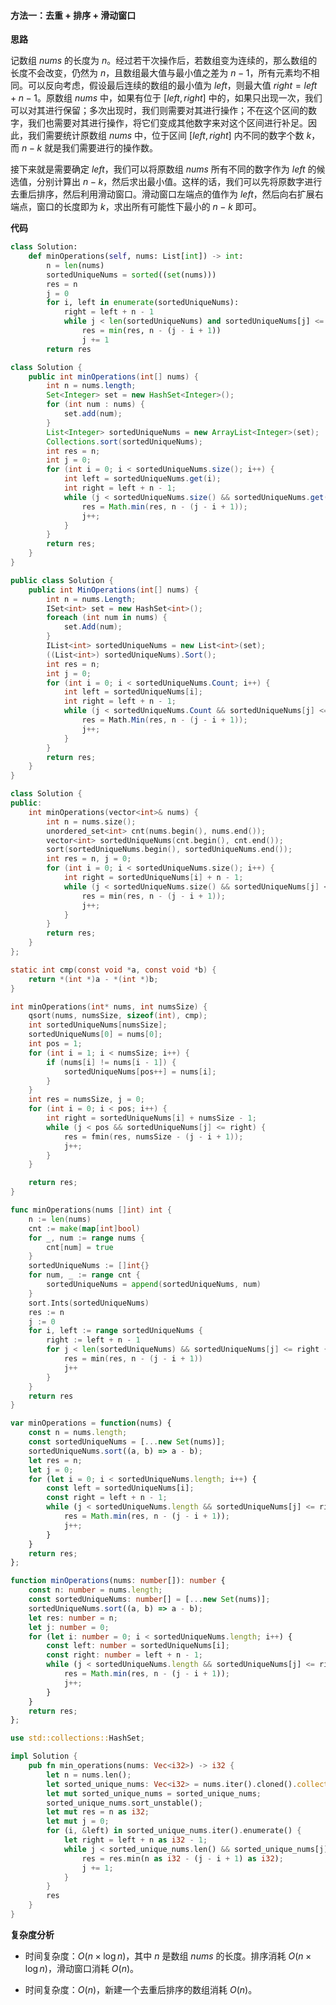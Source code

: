 #### 方法一：去重 + 排序 + 滑动窗口

**思路**

记数组 $\textit{nums}$ 的长度为 $n$。经过若干次操作后，若数组变为连续的，那么数组的长度不会改变，仍然为 $n$，且数组最大值与最小值之差为 $n-1$，所有元素均不相同。可以反向考虑，假设最后连续的数组的最小值为 $left$，则最大值 $right = left + n - 1$。原数组 $\textit{nums}$ 中，如果有位于 $[\textit{left}, \textit{right}]$ 中的，如果只出现一次，我们可以对其进行保留；多次出现时，我们则需要对其进行操作；不在这个区间的数字，我们也需要对其进行操作，将它们变成其他数字来对这个区间进行补足。因此，我们需要统计原数组 $\textit{nums}$ 中，位于区间 $[\textit{left}, \textit{right}]$ 内不同的数字个数 $k$，而 $n-k$ 就是我们需要进行的操作数。

接下来就是需要确定 $\textit{left}$，我们可以将原数组 $\textit{nums}$ 所有不同的数字作为 $\textit{left}$ 的候选值，分别计算出 $n-k$，然后求出最小值。这样的话，我们可以先将原数字进行去重后排序，然后利用滑动窗口。滑动窗口左端点的值作为 $\textit{left}$，然后向右扩展右端点，窗口的长度即为 $k$，求出所有可能性下最小的 $n-k$ 即可。

**代码**

```Python [sol1-Python3]
class Solution:
    def minOperations(self, nums: List[int]) -> int:
        n = len(nums)
        sortedUniqueNums = sorted((set(nums)))
        res = n
        j = 0
        for i, left in enumerate(sortedUniqueNums):
            right = left + n - 1
            while j < len(sortedUniqueNums) and sortedUniqueNums[j] <= right:
                res = min(res, n - (j - i + 1))
                j += 1
        return res
```

```Java [sol1-Java]
class Solution {
    public int minOperations(int[] nums) {
        int n = nums.length;
        Set<Integer> set = new HashSet<Integer>();
        for (int num : nums) {
            set.add(num);
        }
        List<Integer> sortedUniqueNums = new ArrayList<Integer>(set);
        Collections.sort(sortedUniqueNums);
        int res = n;
        int j = 0;
        for (int i = 0; i < sortedUniqueNums.size(); i++) {
            int left = sortedUniqueNums.get(i);
            int right = left + n - 1;
            while (j < sortedUniqueNums.size() && sortedUniqueNums.get(j) <= right) {
                res = Math.min(res, n - (j - i + 1));
                j++;
            }
        }
        return res;
    }
}
```

```C# [sol1-C#]
public class Solution {
    public int MinOperations(int[] nums) {
        int n = nums.Length;
        ISet<int> set = new HashSet<int>();
        foreach (int num in nums) {
            set.Add(num);
        }
        IList<int> sortedUniqueNums = new List<int>(set);
        ((List<int>) sortedUniqueNums).Sort();
        int res = n;
        int j = 0;
        for (int i = 0; i < sortedUniqueNums.Count; i++) {
            int left = sortedUniqueNums[i];
            int right = left + n - 1;
            while (j < sortedUniqueNums.Count && sortedUniqueNums[j] <= right) {
                res = Math.Min(res, n - (j - i + 1));
                j++;
            }
        }
        return res;
    }
}
```

```C++ [sol1-C++]
class Solution {
public:
    int minOperations(vector<int>& nums) {
        int n = nums.size();
        unordered_set<int> cnt(nums.begin(), nums.end());
        vector<int> sortedUniqueNums(cnt.begin(), cnt.end());
        sort(sortedUniqueNums.begin(), sortedUniqueNums.end());
        int res = n, j = 0;
        for (int i = 0; i < sortedUniqueNums.size(); i++) {
            int right = sortedUniqueNums[i] + n - 1;
            while (j < sortedUniqueNums.size() && sortedUniqueNums[j] <= right) {
                res = min(res, n - (j - i + 1));
                j++;
            }
        }            
        return res;
    }
};
```

```C [sol1-C]
static int cmp(const void *a, const void *b) {
    return *(int *)a - *(int *)b;
}

int minOperations(int* nums, int numsSize) {
    qsort(nums, numsSize, sizeof(int), cmp);
    int sortedUniqueNums[numsSize];
    sortedUniqueNums[0] = nums[0];
    int pos = 1;
    for (int i = 1; i < numsSize; i++) {
        if (nums[i] != nums[i - 1]) {
            sortedUniqueNums[pos++] = nums[i];
        }
    }
    int res = numsSize, j = 0;
    for (int i = 0; i < pos; i++) {
        int right = sortedUniqueNums[i] + numsSize - 1;
        while (j < pos && sortedUniqueNums[j] <= right) {
            res = fmin(res, numsSize - (j - i + 1));
            j++;
        }
    }      

    return res;
}
```

```Go [sol1-Go]
func minOperations(nums []int) int {
    n := len(nums)
	cnt := make(map[int]bool)
	for _, num := range nums {
		cnt[num] = true
	}
    sortedUniqueNums := []int{}
    for num, _ := range cnt {
        sortedUniqueNums = append(sortedUniqueNums, num)
    }
	sort.Ints(sortedUniqueNums)
	res := n
	j := 0
	for i, left := range sortedUniqueNums {
		right := left + n - 1
		for j < len(sortedUniqueNums) && sortedUniqueNums[j] <= right {
			res = min(res, n - (j - i + 1))
			j++
		}
	}
	return res
}
```

```JavaScript [sol1-JavaScript]
var minOperations = function(nums) {
    const n = nums.length;
    const sortedUniqueNums = [...new Set(nums)];
    sortedUniqueNums.sort((a, b) => a - b);
    let res = n;
    let j = 0;
    for (let i = 0; i < sortedUniqueNums.length; i++) {
        const left = sortedUniqueNums[i];
        const right = left + n - 1;
        while (j < sortedUniqueNums.length && sortedUniqueNums[j] <= right) {
            res = Math.min(res, n - (j - i + 1));
            j++;
        }
    }
    return res;
};
```

```TypeScript [sol1-TypeScript]
function minOperations(nums: number[]): number {
    const n: number = nums.length;
    const sortedUniqueNums: number[] = [...new Set(nums)];
    sortedUniqueNums.sort((a, b) => a - b);
    let res: number = n;
    let j: number = 0;
    for (let i: number = 0; i < sortedUniqueNums.length; i++) {
        const left: number = sortedUniqueNums[i];
        const right: number = left + n - 1;
        while (j < sortedUniqueNums.length && sortedUniqueNums[j] <= right) {
            res = Math.min(res, n - (j - i + 1));
            j++;
        }
    }
    return res;
};
```

```Rust [sol1-Rust]
use std::collections::HashSet;

impl Solution {
    pub fn min_operations(nums: Vec<i32>) -> i32 {
        let n = nums.len();
        let sorted_unique_nums: Vec<i32> = nums.iter().cloned().collect::<HashSet<_>>().into_iter().collect();
        let mut sorted_unique_nums = sorted_unique_nums;
        sorted_unique_nums.sort_unstable();
        let mut res = n as i32;
        let mut j = 0;
        for (i, &left) in sorted_unique_nums.iter().enumerate() {
            let right = left + n as i32 - 1;
            while j < sorted_unique_nums.len() && sorted_unique_nums[j] <= right {
                res = res.min(n as i32 - (j - i + 1) as i32);
                j += 1;
            }
        }
        res
    }
}
```

**复杂度分析**

- 时间复杂度：$O(n \times \log{n})$，其中 $n$ 是数组 $\textit{nums}$ 的长度。排序消耗 $O(n \times \log{n})$，滑动窗口消耗 $O(n)$。

- 时间复杂度：$O(n)$，新建一个去重后排序的数组消耗 $O(n)$。